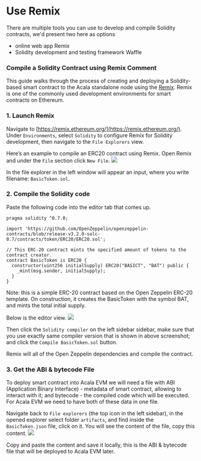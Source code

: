# Use Remix

There are multiple tools you can use to develop and compile Solidity contracts, we'd present two here as options

* online web app Remix 
* Solidity development and testing framework Waffle

### Compile a Solidity Contract using Remix Comment

This guide walks through the process of creating and deploying a Solidity-based smart contract to the Acala standalone node using the [Remix](http://remix.ethereum.org/). Remix is one of the commonly used development environments for smart contracts on Ethereum.

### **1. Launch Remix**

Navigate to [https://remix.ethereum.org/](https://remix.ethereum.org/). Under `Environments`, select `Solidity` to configure Remix for Solidity development, then navigate to the `File Explorers` view.

Here’s an example to compile an ERC20 contract using Remix.
Open Remix and under the `File` section click `New File`. 
![](https://i.imgur.com/J9jtCF4.png)

In the file explorer in the left window will appear an input, where you write filename: `BasicToken.sol`.

### **2. Compile the Solidity code**

Paste the following code into the editor tab that comes up.

```text
pragma solidity ^0.7.0;

import 'https://github.com/OpenZeppelin/openzeppelin-contracts/blob/release-v3.2.0-solc-0.7/contracts/token/ERC20/ERC20.sol';

// This ERC-20 contract mints the specified amount of tokens to the contract creator.
contract BasicToken is ERC20 {
  constructor(uint256 initialSupply) ERC20("BASICT", "BAT") public {
    _mint(msg.sender, initialSupply);
  }
}

```

Note: this is a simple ERC-20 contract based on the Open Zeppelin ERC-20 template. On construction, it creates the BasicToken with the symbol BAT, and mints the total initial supply.

Below is the editor view.
![](https://i.imgur.com/le9ZroU.png)

Then click the `Solidity compiler` on the left sidebar sidebar, make sure that you use exactly same compiler version that is shown in above screenshot; and click the `Compile BasicToken.sol` button. 

Remix will all of the Open Zeppelin dependencies and compile the contract.

### **3. Get the ABI & bytecode File**

To deploy smart contract into Acala EVM we will need a file with ABI (Application Binary Interface) - metadata of smart contract, allowing to interact with it; and bytecode - the compiled code which will be executed. For Acala EVM we need to have both of these data in one file.

Navigate back to `File explorers` (the top icon in the left sidebar), in the opened explorer select folder `artifacts`, and find inside the `BasicToken.json` file, click on it. You will see the content of the file, copy this content.
![](https://i.imgur.com/SHH7Mj3.png)

Copy and paste the content and save it locally, this is the ABI & bytecode file that will be deployed to Acala EVM later.


####   <a id="Compile-a-Solidity-Contract-using-Remix"></a>

